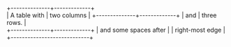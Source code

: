 +--------------+-------------+   
| A table with | two columns |
+--------------+-------------+ 
| and          | three rows. |  
+--------------+-------------+
| and some spaces after      | 
| right-most edge            |
+----------------------------+
